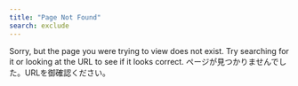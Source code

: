 ```yaml
---
title: "Page Not Found"
search: exclude
---  
```


Sorry, but the page you were trying to view does not exist. Try searching for it or looking at the URL to see if it looks correct.
ページが見つかりませんでした。URLを御確認ください。